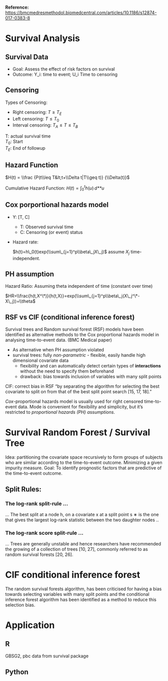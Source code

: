 **Reference:**
<https://bmcmedresmethodol.biomedcentral.com/articles/10.1186/s12874-017-0383-8>

# Survival Analysis

## Survival Data

-   Goal: Assess the effect of risk factors on survival
-   Outcome: Y\_i: time to event; U\_i Time to censoring

## Censoring

Types of Censoring:

-   Right censoring: *T* ≥ *T*<sub>*E*</sub>
-   Left censoring: *T* ≤ *T*<sub>0</sub>
-   Interval censoring: *T*<sub>*A*</sub> ≤ *T* ≤ *T*<sub>*B*</sub>

T: actual survival time  
*T*<sub>0</sub>: Start  
*T*<sub>*E*</sub>: End of followup

## Hazard Function

$H(t) = \\frac {P(t\\leq T&lt;t+\\Delta t|T\\geq t)} {\\Delta(t)}$

Cumulative Hazard Function:
*H*(*t*) = ∫<sub>0</sub><sup>*t*</sup>*h*(*u*) *d**u*

## Cox porportional hazards model

-   Y: \[T, C\]

    -   T: Observed survival time
    -   C: Censoring (or event) status

-   Hazard rate:

    $h(t)=h\_0(t)exp(\\sum\_{j=1}^p\\beta\_jX\_j)$ assume
    *X*<sub>*j*</sub> time-independent.

## PH assumption

Hazard Ratio: Assuming theta independent of time (constant over time)

$HR=\\frac{h(t,X^\*)}{h(t,X)}=exp(\\sum\_{j=1}^p\\beta\_j(X\_j^\*-X\_j))=\\theta$

## RSF vs CIF (conditional inference forest)

Survival trees and Random survival forest (RSF) models have been
identified as alternative methods to the Cox proportional hazards model
in analysing time-to-event data. (BMC Medical paper)

-   As alternative when PH assumption violated
-   survival trees: fully *non-parametric* - flexible, easily handle
    high dimensional covariate data
    -   flexibility and can automatically detect certain types of
        **interactions** without the need to specify them beforehand
    -   drawback: bias towards inclusion of variables with many split
        points

CIF: correct bias in RSF “by separating the algorithm for selecting the
best covariate to split on from that of the best split point search
\[15, 17, 18\].”

*Cox*-proportional hazards model is usually used for right censored
time-to-event data. Mode is convenient for flexibility and simplicity,
but it’s restricted to *proportional hazards (PH) assumptions*.

# Survival Random Forest / Survival Tree

Idea: partitioning the covariate space recursively to form groups of
subjects who are similar according to the time-to-event outcome.
Minimizing a given impurity measure. Goal: To identify prognostic
factors that are predictive of the time-to-event outcome.

## Split Rules:

### The log-rank split-rule …

… The best split at a node h, on a covariate x at a split point s ∗ is
the one that gives the largest log-rank statistic between the two
daughter nodes ..

### The log-rank score split-rule …

… Trees are generally unstable and hence researchers have recommended
the growing of a collection of trees \[10, 27\], commonly referred to as
random survival forests \[20, 26\].

# CIF conditional inference forest

The random survival forests algorithm, has been criticised for having a
bias towards selecting variables with many split points and the
conditional inference forest algorithm has been identified as a method
to reduce this selection bias.

# Application

## R

GBSG2, pbc data from survival package

## Python
